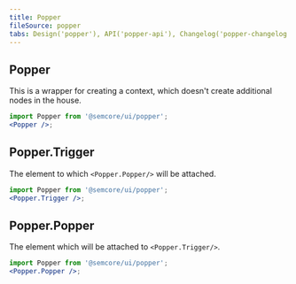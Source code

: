 ```yaml
---
title: Popper
fileSource: popper
tabs: Design('popper'), API('popper-api'), Changelog('popper-changelog')
---
```


## Popper

This is a wrapper for creating a context, which doesn't create additional nodes in the house.

```jsx
import Popper from '@semcore/ui/popper';
<Popper />;
```

<TypesView type="PopperProps" :types={...types} />

## Popper.Trigger

The element to which `<Popper.Popper/>` will be attached.

```jsx
import Popper from '@semcore/ui/popper';
<Popper.Trigger />;
```

<TypesView type="PopperTriggerProps" :types={...types} />

## Popper.Popper

The element which will be attached to `<Popper.Trigger/>`.

```jsx
import Popper from '@semcore/ui/popper';
<Popper.Popper />;
```

<TypesView type="PopperPopperProps" :types={...types} />

<script setup>import { data as types } from '@types.data.ts';</script>
